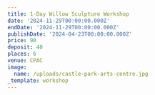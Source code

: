 ```yaml
---
title: 1-Day Willow Sculpture Workshop
date: '2024-11-29T00:00:00.000Z'
endDate: '2024-11-29T00:00:00.000Z'
publishDate: '2024-04-23T00:00:00.000Z'
price: 90
deposit: 40
places: 6
venue: CPAC
image:
  name: /uploads/castle-park-arts-centre.jpg
_template: workshop
---
```




